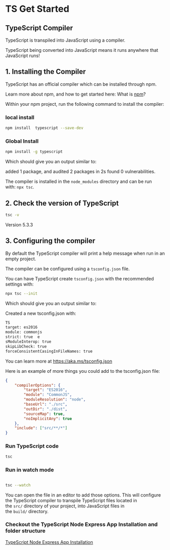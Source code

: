 # TS Get Started

## TypeScript Compiler

TypeScript is transpiled into JavaScript using a compiler.

TypeScript being converted into JavaScript means it runs anywhere that JavaScript runs!

## 1. Installing the Compiler

TypeScript has an official compiler which can be installed through npm.

Learn more about npm, and how to get started here: What is [npm](https://www.w3schools.com/whatis/whatis_npm.asp)?

Within your npm project, run the following command to install the compiler:

### local install

```sh
npm install  typescript --save-dev
```

### Global Install

```sh
npm install -g typescript
```

Which should give you an output similar to:

added 1 package, and audited 2 packages in 2s found 0 vulnerabilities.

The compiler is installed in the `node_modules` directory and can be run with: `npx tsc`.

## 2. Check the version of TypeScript

```sh
tsc -v
```

Version 5.3.3

## 3. Configuring the compiler

By default the TypeScript compiler will print a help message when run in an empty project.

The compiler can be configured using a `tsconfig.json` file.

You can have TypeScript create `tsconfig.json` with the recommended settings with:

```sh
npx tsc --init
```

Which should give you an output similar to:

Created a new tsconfig.json with:

```sh
TS
target: es2016  
module: commonjs  
strict: true  e
sModuleInterop: true  
skipLibCheck: true  
forceConsistentCasingInFileNames: true
```

You can learn more at https://aka.ms/tsconfig.json

Here is an example of more things you could add to the tsconfig.json file:

```json
{
	"compilerOptions": {
		"target": "ES2016",
		"module": "CommonJS",
		"moduleResolution": "node",
		"baseUrl": "./src",
		"outDir": "./dist",
		"sourceMap": true,
		"noImplicitAny": true
	},
	"include": ["src/**/*"]
}
```

### Run TypeScript code

```sh
tsc
```

### Run in watch mode

```sh

tsc --watch
```

You can open the file in an editor to add those options. This will configure the TypeScript compiler to transpile TypeScript files located in the `src/` directory of your project, into JavaScript files in the `build/` directory.

### Checkout the TypeScript Node Express App Installation and folder structure

[TypeScript Node Express App Installation](../folder-structure/ts-node-express-app-structure.md)

